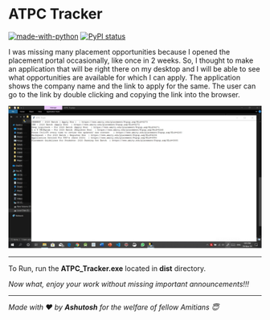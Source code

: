 # ATPC Tracker
[![made-with-python](https://img.shields.io/badge/Made%20with-Python-1f425f.svg)](https://www.python.org/)
[![PyPI status](https://img.shields.io/pypi/status/ansicolortags.svg)](https://pypi.python.org/pypi/ansicolortags/)

I was missing many placement opportunities because I opened the 
placement portal occasionally, like once in 2 weeks.
So, I thought to make an application that will be right there on
my desktop and I will be able to see what opportunities are available
for which I can apply.
The application shows the company name and the link to apply for the 
same.
The user can go to the link by double clicking and copying the link
into the browser.

![alt text](https://github.com/AshuMaths1729/ATPC_Tracker/blob/master/App_Screenshot.jpg "Screenshot of Application running")

___
To Run, run the **ATPC_Tracker.exe** located in **dist** directory.

_Now what, enjoy your work without missing important announcements!!!_


***
_Made with :heart: by **Ashutosh** for the welfare of fellow Amitians :innocent:_
